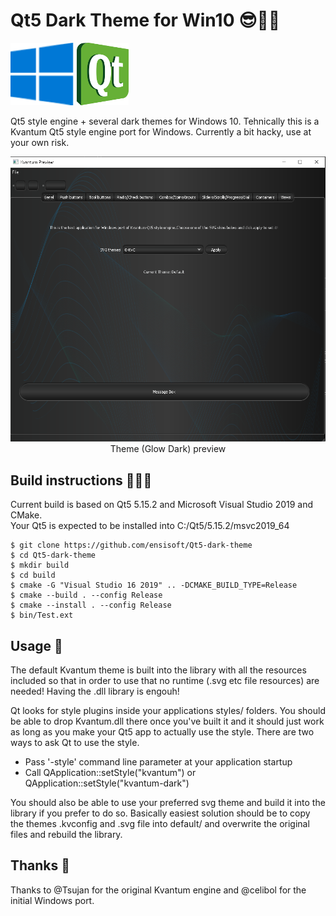  Qt5 Dark Theme for Win10 😎🤘🏻
==============================

![logo](logo/win10.png)
![logo](logo/qt5.png)


Qt5 style engine + several dark themes for Windows 10. Tehnically this is a Kvantum Qt5 style engine port for Windows. Currently a bit hacky, use at your own risk.

<p align="center"><img src="screens/preview.png" width= 600"/><br>Theme (Glow Dark) preview</p>


Build instructions 👨🏼‍💻
---------------------------
Current build is based on Qt5 5.15.2 and Microsoft Visual Studio 2019 and CMake.<br>
Your Qt5 is expected to be installed into C:/Qt5/5.15.2/msvc2019_64

```
$ git clone https://github.com/ensisoft/Qt5-dark-theme
$ cd Qt5-dark-theme
$ mkdir build
$ cd build
$ cmake -G "Visual Studio 16 2019" .. -DCMAKE_BUILD_TYPE=Release
$ cmake --build . --config Release
$ cmake --install . --config Release
$ bin/Test.ext
```


Usage 📔
---------------------------
The default Kvantum theme is built into the library with all the resources included so that in order to use that no runtime (.svg etc file resources) are needed! Having the .dll library is engouh!

Qt looks for style plugins inside your applications styles/ folders.  You should be able to drop Kvantum.dll there once you've built it and it should just work as long as you make your Qt5 app to actually use the style.
There are two ways to ask Qt to use the style.

- Pass '-style' command line parameter at your application startup
- Call QApplication::setStyle("kvantum") or QApplication::setStyle("kvantum-dark")

You should also be able to use your preferred svg theme and build it into the library if you prefer to do so. Basically easiest solution should be to copy the themes .kvconfig and .svg file into default/ and overwrite the original files and rebuild the library.


Thanks 🙏
------------

Thanks to @Tsujan for the original Kvantum engine and @celibol for the initial Windows port.

